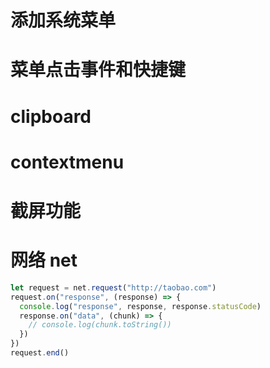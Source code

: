 # 添加系统菜单

# 菜单点击事件和快捷键

# clipboard

# contextmenu

# 截屏功能

# 网络 net
```js
let request = net.request("http://taobao.com")
request.on("response", (response) => {
  console.log("response", response, response.statusCode)
  response.on("data", (chunk) => {
    // console.log(chunk.toString())
  })
})
request.end()
```